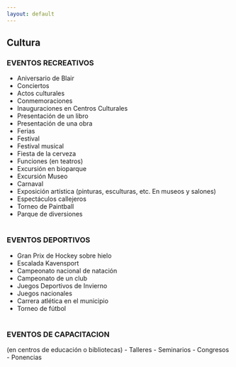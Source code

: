 ```yaml
---
layout: default
---
```


<h2>Cultura</h2>

<h3> EVENTOS RECREATIVOS</h3>

- Aniversario de Blair
- Conciertos
- Actos culturales
- Conmemoraciones
- Inauguraciones en Centros Culturales
- Presentación de un libro
- Presentación de una obra
- Ferias
- Festival
- Festival musical
- Fiesta de la cerveza
- Funciones (en teatros)
- Excursión en bioparque
- Excursión Museo
- Carnaval
- Exposición artística (pinturas, esculturas, etc. En museos y salones)
- Espectáculos callejeros
- Torneo de Paintball
- Parque de diversiones
<br><br>
<h3> EVENTOS DEPORTIVOS</h3>

- Gran Prix de Hockey sobre hielo
- Escalada Kavensport
- Campeonato nacional de natación
- Campeonato de un club
- Juegos Deportivos de Invierno
- Juegos nacionales
- Carrera atlética en el municipio
- Torneo de fútbol
<br><br>
<h3> EVENTOS DE CAPACITACION</h3>
(en centros de educación o bibliotecas)
- Talleres 
- Seminarios
- Congresos
- Ponencias
